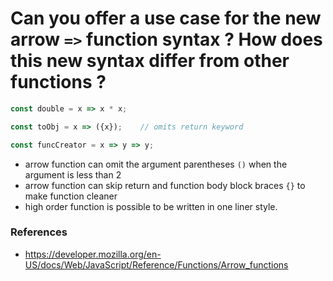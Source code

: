 # Can you offer a use case for the new arrow `=>` function syntax ? How does this new syntax differ from other functions ?

```js
const double = x => x * x;

const toObj = x => ({x});    // omits return keyword

const funcCreator = x => y => y;
```

- arrow function can omit the argument parentheses `()` when the argument is less than 2
- arrow function can skip return and function body block braces `{}` to make function cleaner
- high order function is possible to be written in one liner style.

### References
 - https://developer.mozilla.org/en-US/docs/Web/JavaScript/Reference/Functions/Arrow_functions
